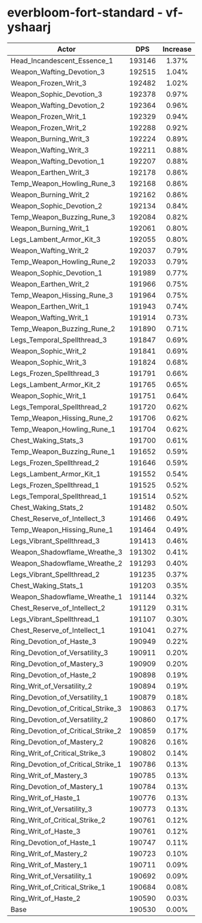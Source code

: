 # everbloom-fort-standard - vf-yshaarj
| Actor | DPS | Increase |
|---|:---:|:---:|
|Head_Incandescent_Essence_1|193146|1.37%|
|Weapon_Wafting_Devotion_3|192515|1.04%|
|Weapon_Frozen_Writ_3|192482|1.02%|
|Weapon_Sophic_Devotion_3|192378|0.97%|
|Weapon_Wafting_Devotion_2|192364|0.96%|
|Weapon_Frozen_Writ_1|192329|0.94%|
|Weapon_Frozen_Writ_2|192288|0.92%|
|Weapon_Burning_Writ_3|192224|0.89%|
|Weapon_Wafting_Writ_3|192211|0.88%|
|Weapon_Wafting_Devotion_1|192207|0.88%|
|Weapon_Earthen_Writ_3|192178|0.86%|
|Temp_Weapon_Howling_Rune_3|192168|0.86%|
|Weapon_Burning_Writ_2|192162|0.86%|
|Weapon_Sophic_Devotion_2|192134|0.84%|
|Temp_Weapon_Buzzing_Rune_3|192084|0.82%|
|Weapon_Burning_Writ_1|192061|0.80%|
|Legs_Lambent_Armor_Kit_3|192055|0.80%|
|Weapon_Wafting_Writ_2|192037|0.79%|
|Temp_Weapon_Howling_Rune_2|192033|0.79%|
|Weapon_Sophic_Devotion_1|191989|0.77%|
|Weapon_Earthen_Writ_2|191966|0.75%|
|Temp_Weapon_Hissing_Rune_3|191964|0.75%|
|Weapon_Earthen_Writ_1|191943|0.74%|
|Weapon_Wafting_Writ_1|191914|0.73%|
|Temp_Weapon_Buzzing_Rune_2|191890|0.71%|
|Legs_Temporal_Spellthread_3|191847|0.69%|
|Weapon_Sophic_Writ_2|191841|0.69%|
|Weapon_Sophic_Writ_3|191824|0.68%|
|Legs_Frozen_Spellthread_3|191791|0.66%|
|Legs_Lambent_Armor_Kit_2|191765|0.65%|
|Weapon_Sophic_Writ_1|191751|0.64%|
|Legs_Temporal_Spellthread_2|191720|0.62%|
|Temp_Weapon_Hissing_Rune_2|191706|0.62%|
|Temp_Weapon_Howling_Rune_1|191704|0.62%|
|Chest_Waking_Stats_3|191700|0.61%|
|Temp_Weapon_Buzzing_Rune_1|191652|0.59%|
|Legs_Frozen_Spellthread_2|191646|0.59%|
|Legs_Lambent_Armor_Kit_1|191552|0.54%|
|Legs_Frozen_Spellthread_1|191525|0.52%|
|Legs_Temporal_Spellthread_1|191514|0.52%|
|Chest_Waking_Stats_2|191482|0.50%|
|Chest_Reserve_of_Intellect_3|191466|0.49%|
|Temp_Weapon_Hissing_Rune_1|191464|0.49%|
|Legs_Vibrant_Spellthread_3|191413|0.46%|
|Weapon_Shadowflame_Wreathe_3|191302|0.41%|
|Weapon_Shadowflame_Wreathe_2|191293|0.40%|
|Legs_Vibrant_Spellthread_2|191235|0.37%|
|Chest_Waking_Stats_1|191203|0.35%|
|Weapon_Shadowflame_Wreathe_1|191144|0.32%|
|Chest_Reserve_of_Intellect_2|191129|0.31%|
|Legs_Vibrant_Spellthread_1|191107|0.30%|
|Chest_Reserve_of_Intellect_1|191041|0.27%|
|Ring_Devotion_of_Haste_3|190949|0.22%|
|Ring_Devotion_of_Versatility_3|190911|0.20%|
|Ring_Devotion_of_Mastery_3|190909|0.20%|
|Ring_Devotion_of_Haste_2|190898|0.19%|
|Ring_Writ_of_Versatility_2|190894|0.19%|
|Ring_Devotion_of_Versatility_1|190879|0.18%|
|Ring_Devotion_of_Critical_Strike_3|190863|0.17%|
|Ring_Devotion_of_Versatility_2|190860|0.17%|
|Ring_Devotion_of_Critical_Strike_2|190859|0.17%|
|Ring_Devotion_of_Mastery_2|190826|0.16%|
|Ring_Writ_of_Critical_Strike_3|190802|0.14%|
|Ring_Devotion_of_Critical_Strike_1|190786|0.13%|
|Ring_Writ_of_Mastery_3|190785|0.13%|
|Ring_Devotion_of_Mastery_1|190784|0.13%|
|Ring_Writ_of_Haste_1|190776|0.13%|
|Ring_Writ_of_Versatility_3|190773|0.13%|
|Ring_Writ_of_Critical_Strike_2|190761|0.12%|
|Ring_Writ_of_Haste_3|190761|0.12%|
|Ring_Devotion_of_Haste_1|190747|0.11%|
|Ring_Writ_of_Mastery_2|190723|0.10%|
|Ring_Writ_of_Mastery_1|190711|0.09%|
|Ring_Writ_of_Versatility_1|190692|0.09%|
|Ring_Writ_of_Critical_Strike_1|190684|0.08%|
|Ring_Writ_of_Haste_2|190590|0.03%|
|Base|190530|0.00%|
